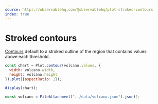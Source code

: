 ```yaml
---
source: https://observablehq.com/@observablehq/plot-stroked-contours
index: true
---
```


# Stroked contours

[Contours](https://observablehq.com/plot/marks/contour) default to a stroked outline of the region that contains values above each threshold.

```js echo
const chart = Plot.contour(volcano.values, {
  width: volcano.width,
  height: volcano.height
}).plot({aspectRatio: 1});

display(chart);
```

```js echo
const volcano = FileAttachment("../data/volcano.json").json();
```
